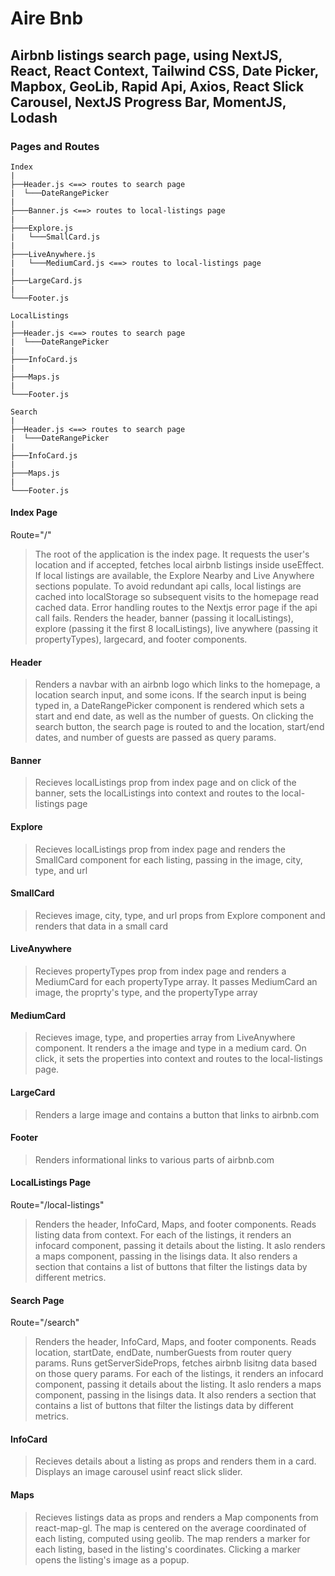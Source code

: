 # Aire Bnb

## Airbnb listings search page, using NextJS, React, React Context, Tailwind CSS, Date Picker, Mapbox, GeoLib, Rapid Api, Axios, React Slick Carousel, NextJS Progress Bar, MomentJS, Lodash

### Pages and Routes

```
Index
|
├──Header.js <==> routes to search page
|  └───DateRangePicker
|
├───Banner.js <==> routes to local-listings page
|
├───Explore.js
|   └───SmallCard.js
|
├───LiveAnywhere.js
|   └───MediumCard.js <==> routes to local-listings page
|
├───LargeCard.js
|
└───Footer.js

LocalListings
|
├──Header.js <==> routes to search page
|  └───DateRangePicker
|
├───InfoCard.js
|
├───Maps.js
|
└───Footer.js

Search
|
├──Header.js <==> routes to search page
|  └───DateRangePicker
|
├───InfoCard.js
|
├───Maps.js
|
└───Footer.js
```

#### Index Page

Route="/"

> The root of the application is the index page.
> It requests the user's location and if accepted, fetches local airbnb listings inside useEffect. If local listings are available, the Explore Nearby and Live Anywhere sections populate. To avoid redundant api calls, local listings are cached into localStorage so subsequent visits to the homepage read cached data. Error handling routes to the Nextjs error page if the api call fails.
> Renders the header, banner (passing it localListings), explore (passing it the first 8 localListings), live anywhere (passing it propertyTypes), largecard, and footer components.

#### Header

> Renders a navbar with an airbnb logo which links to the homepage, a location search input, and some icons. If the search input is being typed in, a DateRangePicker component is rendered which sets a start and end date, as well as the number of guests. On clicking the search button, the search page is routed to and the location, start/end dates, and number of guests are passed as query params.

#### Banner

> Recieves localListings prop from index page and on click of the banner, sets the localListings into context and routes to the local-listings page

#### Explore

> Recieves localListings prop from index page and renders the SmallCard component for each listing, passing in the image, city, type, and url

#### SmallCard

> Recieves image, city, type, and url props from Explore component and renders that data in a small card

#### LiveAnywhere

> Recieves propertyTypes prop from index page and renders a MediumCard for each propertyType array. It passes MediumCard an image, the proprty's type, and the propertyType array

#### MediumCard

> Recieves image, type, and properties array from LiveAnywhere component. It renders a the image and type in a medium card. On click, it sets the properties into context and routes to the local-listings page.

#### LargeCard

> Renders a large image and contains a button that links to airbnb.com

#### Footer

> Renders informational links to various parts of airbnb.com

#### LocalListings Page

Route="/local-listings"

> Renders the header, InfoCard, Maps, and footer components. Reads listing data from context. For each of the listings, it renders an infocard component, passing it details about the listing. It aslo renders a maps component, passing in the lisings data. It also renders a section that contains a list of buttons that filter the listings data by different metrics.

#### Search Page

Route="/search"

> Renders the header, InfoCard, Maps, and footer components. Reads location, startDate, endDate, numberGuests from router query params. Runs getServerSideProps, fetches airbnb lisitng data based on those query params. For each of the listings, it renders an infocard component, passing it details about the listing. It aslo renders a maps component, passing in the lisings data. It also renders a section that contains a list of buttons that filter the listings data by different metrics.

#### InfoCard

> Recieves details about a listing as props and renders them in a card. Displays an image carousel usinf react slick slider.

#### Maps

> Recieves listings data as props and renders a Map components from react-map-gl. The map is centered on the average coordinated of each listing, computed using geolib. The map renders a marker for each listing, based in the listing's coordinates. Clicking a marker opens the listing's image as a popup.
